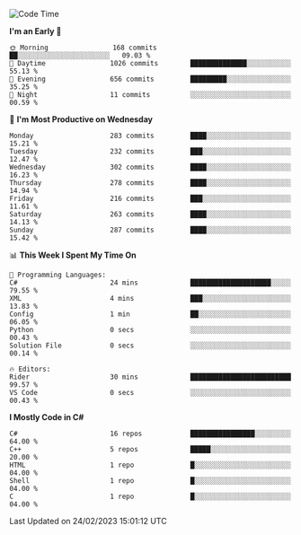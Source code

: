 <!--START_SECTION:waka-->
![Code Time](http://img.shields.io/badge/Code%20Time-942%20hrs%2025%20mins-blue)

**I'm an Early 🐤** 

```text
🌞 Morning                168 commits         ██░░░░░░░░░░░░░░░░░░░░░░░   09.03 % 
🌆 Daytime                1026 commits        ██████████████░░░░░░░░░░░   55.13 % 
🌃 Evening                656 commits         █████████░░░░░░░░░░░░░░░░   35.25 % 
🌙 Night                  11 commits          ░░░░░░░░░░░░░░░░░░░░░░░░░   00.59 % 
```
📅 **I'm Most Productive on Wednesday** 

```text
Monday                   283 commits         ████░░░░░░░░░░░░░░░░░░░░░   15.21 % 
Tuesday                  232 commits         ███░░░░░░░░░░░░░░░░░░░░░░   12.47 % 
Wednesday                302 commits         ████░░░░░░░░░░░░░░░░░░░░░   16.23 % 
Thursday                 278 commits         ████░░░░░░░░░░░░░░░░░░░░░   14.94 % 
Friday                   216 commits         ███░░░░░░░░░░░░░░░░░░░░░░   11.61 % 
Saturday                 263 commits         ████░░░░░░░░░░░░░░░░░░░░░   14.13 % 
Sunday                   287 commits         ████░░░░░░░░░░░░░░░░░░░░░   15.42 % 
```


📊 **This Week I Spent My Time On** 

```text
💬 Programming Languages: 
C#                       24 mins             ████████████████████░░░░░   79.55 % 
XML                      4 mins              ███░░░░░░░░░░░░░░░░░░░░░░   13.83 % 
Config                   1 min               ██░░░░░░░░░░░░░░░░░░░░░░░   06.05 % 
Python                   0 secs              ░░░░░░░░░░░░░░░░░░░░░░░░░   00.43 % 
Solution File            0 secs              ░░░░░░░░░░░░░░░░░░░░░░░░░   00.14 % 

🔥 Editors: 
Rider                    30 mins             █████████████████████████   99.57 % 
VS Code                  0 secs              ░░░░░░░░░░░░░░░░░░░░░░░░░   00.43 % 
```

**I Mostly Code in C#** 

```text
C#                       16 repos            ████████████████░░░░░░░░░   64.00 % 
C++                      5 repos             █████░░░░░░░░░░░░░░░░░░░░   20.00 % 
HTML                     1 repo              █░░░░░░░░░░░░░░░░░░░░░░░░   04.00 % 
Shell                    1 repo              █░░░░░░░░░░░░░░░░░░░░░░░░   04.00 % 
C                        1 repo              █░░░░░░░░░░░░░░░░░░░░░░░░   04.00 % 
```




 Last Updated on 24/02/2023 15:01:12 UTC
<!--END_SECTION:waka-->
